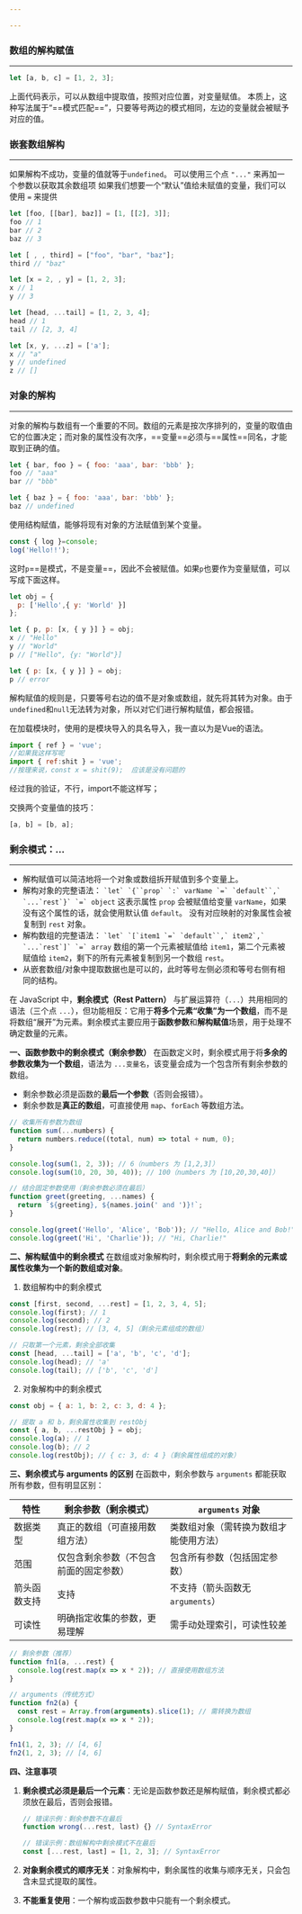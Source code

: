 ```yaml
---

---
```

### 数组的解构赋值
---

```javascript
let [a, b, c] = [1, 2, 3];
```
上面代码表示，可以从数组中提取值，按照对应位置，对变量赋值。
本质上，这种写法属于“==模式匹配==”，只要等号两边的模式相同，左边的变量就会被赋予对应的值。
### 嵌套数组解构
---
如果解构不成功，变量的值就等于`undefined`。
可以使用三个点 `"..."` 来再加一个参数以获取其余数组项
如果我们想要一个“默认”值给未赋值的变量，我们可以使用 `=` 来提供
```javascript
let [foo, [[bar], baz]] = [1, [[2], 3]];
foo // 1
bar // 2
baz // 3

let [ , , third] = ["foo", "bar", "baz"];
third // "baz"

let [x = 2, , y] = [1, 2, 3];
x // 1
y // 3

let [head, ...tail] = [1, 2, 3, 4];
head // 1
tail // [2, 3, 4]

let [x, y, ...z] = ['a'];
x // "a"
y // undefined
z // []
```
### 对象的解构
---
对象的解构与数组有一个重要的不同。数组的元素是按次序排列的，变量的取值由它的位置决定；而对象的属性没有次序，==变量==必须与==属性==同名，才能取到正确的值。
```javascript
let { bar, foo } = { foo: 'aaa', bar: 'bbb' };
foo // "aaa"
bar // "bbb"

let { baz } = { foo: 'aaa', bar: 'bbb' };
baz // undefined
```

使用结构赋值，能够将现有对象的方法赋值到某个变量。
```javascript
const { log }=console;
log('Hello!!');
```

这时`p`==是模式，不是变量==，因此不会被赋值。如果`p`也要作为变量赋值，可以写成下面这样。
```javascript
let obj = {
  p: ['Hello',{ y: 'World' }]
};

let { p, p: [x, { y }] } = obj;
x // "Hello"
y // "World"
p // ["Hello", {y: "World"}]

let { p: [x, { y }] } = obj;
p // error
```

解构赋值的规则是，只要等号右边的值不是对象或数组，就先将其转为对象。由于`undefined`和`null`无法转为对象，所以对它们进行解构赋值，都会报错。

在加载模块时，使用的是模块导入的具名导入，我一直以为是Vue的语法。
```javascript
import { ref } = 'vue';
//如果我这样写呢
import { ref:shit } = 'vue';
//按理来说，const x = shit(9);  应该是没有问题的
```
 经过我的验证，不行，import不能这样写；

交换两个变量值的技巧：
```javascript
[a, b] = [b, a];
```
### 剩余模式：...
---
- 解构赋值可以简洁地将一个对象或数组拆开赋值到多个变量上。
- 解构对象的完整语法：
    ``` `let` `{``prop` `:` varName `=` `default``,` `...`rest`}` `=` object ```
    这表示属性 `prop` 会被赋值给变量 `varName`，如果没有这个属性的话，就会使用默认值 `default`。
    没有对应映射的对象属性会被复制到 `rest` 对象。
- 解构数组的完整语法：
    ``` `let` `[`item1 `=` `default``,` item2`,` `...`rest`]` `=` array ```
    数组的第一个元素被赋值给 `item1`，第二个元素被赋值给 `item2`，剩下的所有元素被复制到另一个数组 `rest`。
- 从嵌套数组/对象中提取数据也是可以的，此时等号左侧必须和等号右侧有相同的结构。

在 JavaScript 中，**剩余模式（Rest Pattern）** 与扩展运算符（`...`）共用相同的语法（三个点 `...`），但功能相反：它用于**将多个元素“收集”为一个数组**，而不是将数组“展开”为元素。剩余模式主要应用于**函数参数**和**解构赋值**场景，用于处理不确定数量的元素。


**一、函数参数中的剩余模式（剩余参数）**
在函数定义时，剩余模式用于将**多余的参数收集为一个数组**，语法为 `...变量名`，该变量会成为一个包含所有剩余参数的数组。
- 剩余参数必须是函数的**最后一个参数**（否则会报错）。
- 剩余参数是**真正的数组**，可直接使用 `map`、`forEach` 等数组方法。

```javascript
// 收集所有参数为数组
function sum(...numbers) {
  return numbers.reduce((total, num) => total + num, 0);
}

console.log(sum(1, 2, 3)); // 6（numbers 为 [1,2,3]）
console.log(sum(10, 20, 30, 40)); // 100（numbers 为 [10,20,30,40]）

// 结合固定参数使用（剩余参数必须在最后）
function greet(greeting, ...names) {
  return `${greeting}, ${names.join(' and ')}!`;
}

console.log(greet('Hello', 'Alice', 'Bob')); // "Hello, Alice and Bob!"
console.log(greet('Hi', 'Charlie')); // "Hi, Charlie!"
```

**二、解构赋值中的剩余模式**
在数组或对象解构时，剩余模式用于**将剩余的元素或属性收集为一个新的数组或对象**。

1. 数组解构中的剩余模式
```javascript
const [first, second, ...rest] = [1, 2, 3, 4, 5];
console.log(first); // 1
console.log(second); // 2
console.log(rest); // [3, 4, 5]（剩余元素组成的数组）

// 只取第一个元素，剩余全部收集
const [head, ...tail] = ['a', 'b', 'c', 'd'];
console.log(head); // 'a'
console.log(tail); // ['b', 'c', 'd']
```

2. 对象解构中的剩余模式
```javascript
const obj = { a: 1, b: 2, c: 3, d: 4 };

// 提取 a 和 b，剩余属性收集到 restObj
const { a, b, ...restObj } = obj;
console.log(a); // 1
console.log(b); // 2
console.log(restObj); // { c: 3, d: 4 }（剩余属性组成的对象）
```

**三、剩余模式与 arguments 的区别**
在函数中，剩余参数与 `arguments` 都能获取所有参数，但有明显区别：

| 特性               | 剩余参数（剩余模式）              | `arguments` 对象                  |
|--------------------|-----------------------------------|-----------------------------------|
| 数据类型           | 真正的数组（可直接用数组方法）    | 类数组对象（需转换为数组才能使用方法） |
| 范围               | 仅包含剩余参数（不包含前面的固定参数） | 包含所有参数（包括固定参数）      |
| 箭头函数支持       | 支持                              | 不支持（箭头函数无 `arguments`）  |
| 可读性             | 明确指定收集的参数，更易理解      | 需手动处理索引，可读性较差        |

```javascript
// 剩余参数（推荐）
function fn1(a, ...rest) {
  console.log(rest.map(x => x * 2)); // 直接使用数组方法
}

// arguments（传统方式）
function fn2(a) {
  const rest = Array.from(arguments).slice(1); // 需转换为数组
  console.log(rest.map(x => x * 2));
}

fn1(1, 2, 3); // [4, 6]
fn2(1, 2, 3); // [4, 6]
```

**四、注意事项**
1. **剩余模式必须是最后一个元素**：无论是函数参数还是解构赋值，剩余模式都必须放在最后，否则会报错。
   ```javascript
   // 错误示例：剩余参数不在最后
   function wrong(...rest, last) {} // SyntaxError
   
   // 错误示例：数组解构中剩余模式不在最后
   const [...rest, last] = [1, 2, 3]; // SyntaxError
   ```

2. **对象剩余模式的顺序无关**：对象解构中，剩余属性的收集与顺序无关，只会包含未显式提取的属性。
3. **不能重复使用**：一个解构或函数参数中只能有一个剩余模式。